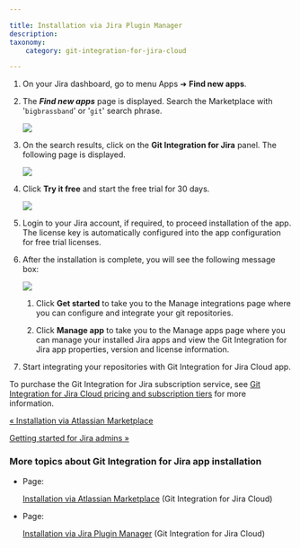 ```yaml
---

title: Installation via Jira Plugin Manager
description:
taxonomy:
    category: git-integration-for-jira-cloud

---
```

1.  On your Jira dashboard, go to menu Apps ➜ **Find new apps**.

2.  The _**Find new apps**_ page is displayed. Search the Marketplace with '`bigbrassband`' or '`git`' search phrase.

    ![](https://bigbrassband.atlassian.net/wiki/download/attachments/1923023056/gitcloud-install-app-via-upm(c).png?version=1&modificationDate=1630922836545&cacheVersion=1&api=v2)

3.  On the search results, click on the **Git Integration for Jira** panel. The following page is displayed.

    ![](https://bigbrassband.atlassian.net/wiki/download/attachments/1923023056/gitcloud-new-installation-trial-buy(c).png?version=1&modificationDate=1630922983137&cacheVersion=1&api=v2)

4.  Click **Try it free** and start the free trial for 30 days.

    ![](https://bigbrassband.atlassian.net/wiki/download/thumbnails/1923023056/gitcloud-try-new-git-for-jira-cloud-app(c).png?version=1&modificationDate=1630923073629&cacheVersion=1&api=v2&width=578&height=397)
5.  Login to your Jira account, if required, to proceed installation of the app. The license key is automatically configured into the app configuration for free trial licenses.

6.  After the installation is complete, you will see the following message box:

    ![](https://bigbrassband.atlassian.net/wiki/download/thumbnails/1923023056/gitcloud-installation-success-msg-balloon(c).png?version=1&modificationDate=1630923524922&cacheVersion=1&api=v2&width=374&height=135)
    1.  Click **Get started** to take you to the Manage integrations page where you can configure and integrate your git repositories.

    2.  Click **Manage app** to take you to the Manage apps page where you can manage your installed Jira apps and view the Git Integration for Jira app properties, version and license information.

7.  Start integrating your repositories with Git Integration for Jira Cloud app.


To purchase the Git Integration for Jira subscription service, see [Git Integration for Jira Cloud pricing and subscription tiers](https://marketplace.atlassian.com/apps/4984/git-integration-for-jira?hosting=cloud&tab=pricing) for more information.

[« Installation via Atlassian Marketplace](/wiki/spaces/GITCLOUD/pages/1923023030/Installation+via+Atlassian+Marketplace)

[Getting started for Jira admins »](/wiki/spaces/GITCLOUD/pages/1923023183/Getting+started+for+Git+administrators)

### More topics about Git Integration for Jira app installation

*   Page:

    [Installation via Atlassian Marketplace](/wiki/spaces/GITCLOUD/pages/1923023030/Installation+via+Atlassian+Marketplace) (Git Integration for Jira Cloud)

*   Page:

    [Installation via Jira Plugin Manager](/wiki/spaces/GITCLOUD/pages/1923023056/Installation+via+Jira+Plugin+Manager) (Git Integration for Jira Cloud)